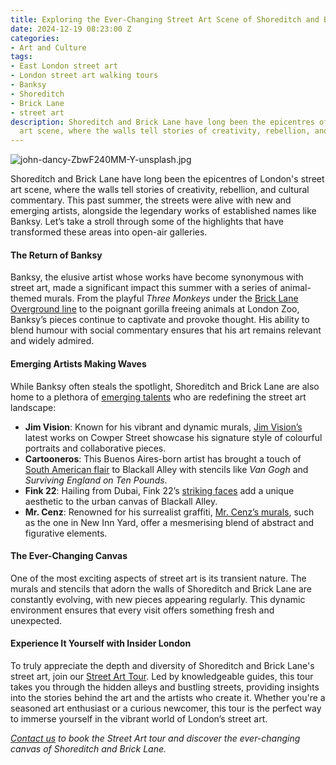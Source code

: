 ```yaml
---
title: Exploring the Ever-Changing Street Art Scene of Shoreditch and Brick Lane
date: 2024-12-19 08:23:00 Z
categories:
- Art and Culture
tags:
- East London street art
- London street art walking tours
- Banksy
- Shoreditch
- Brick Lane
- street art
description: Shoreditch and Brick Lane have long been the epicentres of London's street
  art scene, where the walls tell stories of creativity, rebellion, and cultural commentary
---
```


![john-dancy-ZbwF240MM-Y-unsplash.jpg](/uploads/john-dancy-ZbwF240MM-Y-unsplash.jpg)

Shoreditch and Brick Lane have long been the epicentres of London's street art scene, where the walls tell stories of creativity, rebellion, and cultural commentary. This past summer, the streets were alive with new and emerging artists, alongside the legendary works of established names like Banksy. Let’s take a stroll through some of the highlights that have transformed these areas into open-air galleries.

#### The Return of Banksy

Banksy, the elusive artist whose works have become synonymous with street art, made a significant impact this summer with a series of animal-themed murals. From the playful *Three Monkeys* under the [Brick Lane Overground line](https://metro.co.uk/2024/08/13/map-shows-find-banksys-best-graffiti-spate-new-london-artworks-21415341/) to the poignant gorilla freeing animals at London Zoo, Banksy’s pieces continue to captivate and provoke thought. His ability to blend humour with social commentary ensures that his art remains relevant and widely admired.

#### Emerging Artists Making Waves

While Banksy often steals the spotlight, Shoreditch and Brick Lane are also home to a plethora of [emerging talents](https://yieldgallery.com/news/beyond-banksy-the-other-british-street-artists-you-should-know/) who are redefining the street art landscape:

- **Jim Vision**: Known for his vibrant and dynamic murals, [Jim Vision’s](https://www.jimvision.co.uk/) latest works on Cowper Street showcase his signature style of colourful portraits and collaborative pieces.
- **Cartooneros**: This Buenos Aires-born artist has brought a touch of [South American flair](http://cartoonneros.com/inicio.php?lang=eng) to Blackall Alley with stencils like *Van Gogh* and *Surviving England on Ten Pounds*.
- **Fink 22**: Hailing from Dubai, Fink 22’s [striking faces](https://meetingofstyles.com/mos-profiles/fink-22/://) add a unique aesthetic to the urban canvas of Blackall Alley.
- **Mr. Cenz**: Renowned for his surrealist graffiti, [Mr. Cenz’s murals](https://mrcenz.com/), such as the one in New Inn Yard, offer a mesmerising blend of abstract and figurative elements.

#### The Ever-Changing Canvas

One of the most exciting aspects of street art is its transient nature. The murals and stencils that adorn the walls of Shoreditch and Brick Lane are constantly evolving, with new pieces appearing regularly. This dynamic environment ensures that every visit offers something fresh and unexpected.


#### Experience It Yourself with Insider London

To truly appreciate the depth and diversity of Shoreditch and Brick Lane's street art, join our [Street Art Tour](https://www.insiderlondon.com/london/educational-tours/street-art-tour-london/). Led by knowledgeable guides, this tour takes you through the hidden alleys and bustling streets, providing insights into the stories behind the art and the artists who create it. Whether you're a seasoned art enthusiast or a curious newcomer, this tour is the perfect way to immerse yourself in the vibrant world of London’s street art.

*[Contact us](mailto:contact@insiderlondon.com) to book the Street Art tour and discover the ever-changing canvas of Shoreditch and Brick Lane.*